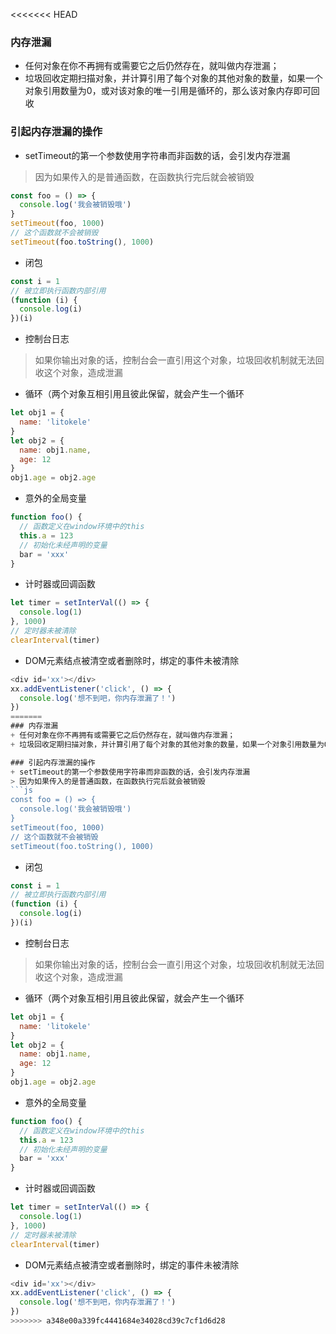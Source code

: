 <<<<<<< HEAD
### 内存泄漏
+ 任何对象在你不再拥有或需要它之后仍然存在，就叫做内存泄漏；
+ 垃圾回收定期扫描对象，并计算引用了每个对象的其他对象的数量，如果一个对象引用数量为0，或对该对象的唯一引用是循环的，那么该对象内存即可回收

### 引起内存泄漏的操作
+ setTimeout的第一个参数使用字符串而非函数的话，会引发内存泄漏
> 因为如果传入的是普通函数，在函数执行完后就会被销毁
```js
const foo = () => {
  console.log('我会被销毁哦')
}
setTimeout(foo, 1000)
// 这个函数就不会被销毁
setTimeout(foo.toString(), 1000)
```
+ 闭包
```js
const i = 1
// 被立即执行函数内部引用
(function (i) {
  console.log(i)
})(i)
```
+ 控制台日志
> 如果你输出对象的话，控制台会一直引用这个对象，垃圾回收机制就无法回收这个对象，造成泄漏
+ 循环（两个对象互相引用且彼此保留，就会产生一个循环
```js
let obj1 = {
  name: 'litokele'
}
let obj2 = {
  name: obj1.name,
  age: 12
}
obj1.age = obj2.age
```
+ 意外的全局变量
```js
function foo() {
  // 函数定义在window环境中的this
  this.a = 123
  // 初始化未经声明的变量
  bar = 'xxx'
}
```
+ 计时器或回调函数
```js
let timer = setInterVal(() => {
  console.log(1)
}, 1000)
// 定时器未被清除
clearInterval(timer)
```
+ DOM元素结点被清空或者删除时，绑定的事件未被清除
```js
<div id='xx'></div>
xx.addEventListener('click', () => {
  console.log('想不到吧，你内存泄漏了！')
})
=======
### 内存泄漏
+ 任何对象在你不再拥有或需要它之后仍然存在，就叫做内存泄漏；
+ 垃圾回收定期扫描对象，并计算引用了每个对象的其他对象的数量，如果一个对象引用数量为0，或对该对象的唯一引用是循环的，那么该对象内存即可回收

### 引起内存泄漏的操作
+ setTimeout的第一个参数使用字符串而非函数的话，会引发内存泄漏
> 因为如果传入的是普通函数，在函数执行完后就会被销毁
```js
const foo = () => {
  console.log('我会被销毁哦')
}
setTimeout(foo, 1000)
// 这个函数就不会被销毁
setTimeout(foo.toString(), 1000)
```
+ 闭包
```js
const i = 1
// 被立即执行函数内部引用
(function (i) {
  console.log(i)
})(i)
```
+ 控制台日志
> 如果你输出对象的话，控制台会一直引用这个对象，垃圾回收机制就无法回收这个对象，造成泄漏
+ 循环（两个对象互相引用且彼此保留，就会产生一个循环
```js
let obj1 = {
  name: 'litokele'
}
let obj2 = {
  name: obj1.name,
  age: 12
}
obj1.age = obj2.age
```
+ 意外的全局变量
```js
function foo() {
  // 函数定义在window环境中的this
  this.a = 123
  // 初始化未经声明的变量
  bar = 'xxx'
}
```
+ 计时器或回调函数
```js
let timer = setInterVal(() => {
  console.log(1)
}, 1000)
// 定时器未被清除
clearInterval(timer)
```
+ DOM元素结点被清空或者删除时，绑定的事件未被清除
```js
<div id='xx'></div>
xx.addEventListener('click', () => {
  console.log('想不到吧，你内存泄漏了！')
})
>>>>>>> a348e00a339fc4441684e34028cd39c7cf1d6d28
```